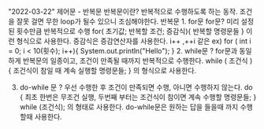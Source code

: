 "2022-03-22"
제어문 - 반복문
반복문이란? 반복적으로 수행하도록 하는 동작.
조건을 잘못 걸면 무한 loop가 될수 있으니 조심해야한다.
반복문 1. for문 
for문? 미리 설정된 횟수만큼 반복적으로 수행
for( 초기값; 반복할 조건; 증감식){
	반복할 명령문들
}  이런 형식으로 사용한다. 증감식은 증감연산자를 사용한다. i++ ,++i 같은 ex)
for ( int i = 0; i < 10(횟수); i++){
 System.out.println("Hello");
} 
2. while문 ? for문과 동일하게 반복문의 일종이고, 조건이 만족될 때까지 반복적으로 수행한다.
while ( 조건식 ) {
조건식이 참일 때 계속 실행할 명령문들;
} 의 형식으로 사용한다. 

3. do-while 문 ? 우선 수행한 후 조건이 만족되면 수행, 아니면 수행하지 않는다.
do {
       최초 한번은 무조건 실행, 두번째 부터는 조건식이 참이면 계속 수행할 명령문들;
} while (조건식); 의 형태로 사용한다. do-while문은 원하는 답을 들을때 까지 수행할때 사용한다.